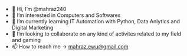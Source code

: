 - 👋 Hi, I’m @mahraz240
- 👀 I’m interested in Computers and Softwares
- 🌱 I’m currently learning IT Automation with Python, Data Anlytics and Digital Marketing 
- 💞️ I’m looking to collaborate on any kind of activites related to my field and gaming
- 📫 How to reach me -> mahraz.ewu@gmail.com

<!---
mahraz240/mahraz240 is a ✨ special ✨ repository because its `README.md` (this file) appears on your GitHub profile.
You can click the Preview link to take a look at your changes.
--->
